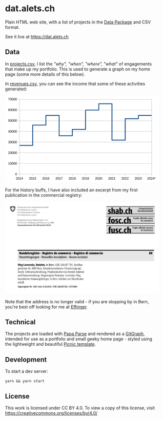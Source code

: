 # dat.alets.ch

Plain HTML web site, with a list of projects in the [Data Package](docs/data/datapackage.json) and CSV format.

See it live at https://dat.alets.ch

## Data

In [projects.csv](docs/data/projects.csv), I list the _"why", "when", "where", "what"_ of engagements that make up my portfolio. This is used to generate a graph on my home page (some more details of this below).

In [revenues.csv](docs/data/revenues.csv), you can see the income that some of these activities generated:

![](docs/resources/datalets-2014-2024.png)

For the history buffs, I have also included an excerpt from my first publication in the commercial registry:

![](docs/resources/datalets-2014-SHAB.png)

Note that the address is no longer valid - if you are stopping by in Bern, you're best off looking for me at [Effinger](https://effinger.ch).


## Technical

The projects are loaded with [Papa Parse](https://www.papaparse.com/) and rendered as a [GitGraph](https://github.com/nicoespeon/gitgraph.js/), intended for use as a portfolio and small geeky home page - styled using the lightweight and beautiful [Picnic template](https://picnicss.com/).

## Development

To start a dev server:

`yarn && yarn start`


## License

This work is licensed under CC BY 4.0. To view a copy of this license, visit https://creativecommons.org/licenses/by/4.0/
